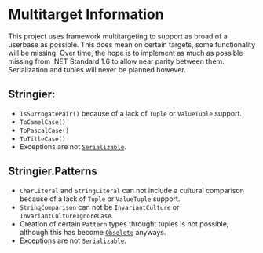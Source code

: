 # Multitarget Information

This project uses framework multitargeting to support as broad of a userbase as possible. This does mean on certain targets, some functionality will be missing. Over time, the hope is to implement as much as possible missing from .NET Standard 1.6 to allow near parity between them. Serialization and tuples will never be planned however.

## Stringier:

* `IsSurrogatePair()` because of a lack of `Tuple` or `ValueTuple` support.
* `ToCamelCase()`
* `ToPascalCase()`
* `ToTitleCase()`
* Exceptions are not [`Serializable`](https://docs.microsoft.com/en-us/dotnet/api/system.serializableattribute).


## Stringier.Patterns

* `CharLiteral` and `StringLiteral` can not include a cultural comparison because of a lack of `Tuple` or `ValueTuple` support.
* `StringComparison` can not be `InvariantCulture` or `InvariantCultureIgnoreCase`.
* Creation of certain `Pattern` types throught tuples is not possible, although this has become [`Obsolete`](https://docs.microsoft.com/en-us/dotnet/api/system.obsoleteattribute) anyways.
* Exceptions are not [`Serializable`](https://docs.microsoft.com/en-us/dotnet/api/system.serializableattribute).